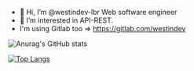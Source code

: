 - 👋 Hi, I’m @westindev-lbr Web software engineer 
- 👀 I’m interested in API-REST.
- I'm using Gitlab too => https://gitlab.com/westindev


![Anurag's GitHub stats](https://github-readme-stats.vercel.app/api?username=westindev-lbr&show_icons=true&theme=dracula)

[![Top Langs](https://github-readme-stats.vercel.app/api/top-langs/?username=westindev-lbr&layout=compact)](https://github.com/anuraghazra/github-readme-stats)


<!---
WestInDev64/WestInDev64 is a ✨ special ✨ repository because its `README.md` (this file) appears on your GitHub profile.
You can click the Preview link to take a look at your changes.
--->
